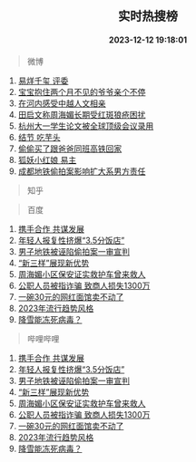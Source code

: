 <div align="center"><h2>实时热搜榜</h2><h4>2023-12-12 19:18:01</h4></div>

> 微博  

1. [易烊千玺 评委](https://s.weibo.com/weibo?q=%E6%98%93%E7%83%8A%E5%8D%83%E7%8E%BA%20%E8%AF%84%E5%A7%94&t=31&band_rank=1&Refer=top)<br />
2. [宝宝抱住两个月不见的爷爷亲个不停](https://s.weibo.com/weibo?q=%23%E5%AE%9D%E5%AE%9D%E6%8A%B1%E4%BD%8F%E4%B8%A4%E4%B8%AA%E6%9C%88%E4%B8%8D%E8%A7%81%E7%9A%84%E7%88%B7%E7%88%B7%E4%BA%B2%E4%B8%AA%E4%B8%8D%E5%81%9C%23&t=31&band_rank=2&Refer=top)<br />
3. [在河内感受中越人文相亲](https://s.weibo.com/weibo?q=%23%E5%9C%A8%E6%B2%B3%E5%86%85%E6%84%9F%E5%8F%97%E4%B8%AD%E8%B6%8A%E4%BA%BA%E6%96%87%E7%9B%B8%E4%BA%B2%23&t=31&band_rank=3&Refer=top)<br />
4. [田启文称周海媚长期受红斑狼疮困扰](https://s.weibo.com/weibo?q=%23%E7%94%B0%E5%90%AF%E6%96%87%E7%A7%B0%E5%91%A8%E6%B5%B7%E5%AA%9A%E9%95%BF%E6%9C%9F%E5%8F%97%E7%BA%A2%E6%96%91%E7%8B%BC%E7%96%AE%E5%9B%B0%E6%89%B0%23&t=31&band_rank=4&Refer=top)<br />
5. [杭州大一学生论文被全球顶级会议录用](https://s.weibo.com/weibo?q=%23%E6%9D%AD%E5%B7%9E%E5%A4%A7%E4%B8%80%E5%AD%A6%E7%94%9F%E8%AE%BA%E6%96%87%E8%A2%AB%E5%85%A8%E7%90%83%E9%A1%B6%E7%BA%A7%E4%BC%9A%E8%AE%AE%E5%BD%95%E7%94%A8%23&t=31&band_rank=5&Refer=top)<br />
6. [结节 吃芋头](https://s.weibo.com/weibo?q=%E7%BB%93%E8%8A%82%20%E5%90%83%E8%8A%8B%E5%A4%B4&t=31&band_rank=6&Refer=top)<br />
7. [偷偷买了跟爸爸同班高铁回家](https://s.weibo.com/weibo?q=%E5%81%B7%E5%81%B7%E4%B9%B0%E4%BA%86%E8%B7%9F%E7%88%B8%E7%88%B8%E5%90%8C%E7%8F%AD%E9%AB%98%E9%93%81%E5%9B%9E%E5%AE%B6&t=31&band_rank=7&Refer=top)<br />
8. [狐妖小红娘 易主](https://s.weibo.com/weibo?q=%E7%8B%90%E5%A6%96%E5%B0%8F%E7%BA%A2%E5%A8%98%20%E6%98%93%E4%B8%BB&t=31&band_rank=8&Refer=top)<br />
9. [成都地铁偷拍案影响扩大系男方责任](https://s.weibo.com/weibo?q=%23%E6%88%90%E9%83%BD%E5%9C%B0%E9%93%81%E5%81%B7%E6%8B%8D%E6%A1%88%E5%BD%B1%E5%93%8D%E6%89%A9%E5%A4%A7%E7%B3%BB%E7%94%B7%E6%96%B9%E8%B4%A3%E4%BB%BB%23&t=31&band_rank=9&Refer=top)<br />

> 知乎  


> 百度  

1. [携手合作 共谋发展](https://www.baidu.com/s?wd=%E6%90%BA%E6%89%8B%E5%90%88%E4%BD%9C+%E5%85%B1%E8%B0%8B%E5%8F%91%E5%B1%95&sa=fyb_news&rsv_dl=fyb_news)<br />
2. [年轻人报复性挤爆“3.5分饭店”](https://www.baidu.com/s?wd=%E5%B9%B4%E8%BD%BB%E4%BA%BA%E6%8A%A5%E5%A4%8D%E6%80%A7%E6%8C%A4%E7%88%86%E2%80%9C3.5%E5%88%86%E9%A5%AD%E5%BA%97%E2%80%9D&sa=fyb_news&rsv_dl=fyb_news)<br />
3. [男子地铁被诬陷偷拍案一审宣判](https://www.baidu.com/s?wd=%E7%94%B7%E5%AD%90%E5%9C%B0%E9%93%81%E8%A2%AB%E8%AF%AC%E9%99%B7%E5%81%B7%E6%8B%8D%E6%A1%88%E4%B8%80%E5%AE%A1%E5%AE%A3%E5%88%A4&sa=fyb_news&rsv_dl=fyb_news)<br />
4. [“新三样”展现新优势](https://www.baidu.com/s?wd=%E2%80%9C%E6%96%B0%E4%B8%89%E6%A0%B7%E2%80%9D%E5%B1%95%E7%8E%B0%E6%96%B0%E4%BC%98%E5%8A%BF&sa=fyb_news&rsv_dl=fyb_news)<br />
5. [周海媚小区保安证实救护车曾来救人](https://www.baidu.com/s?wd=%E5%91%A8%E6%B5%B7%E5%AA%9A%E5%B0%8F%E5%8C%BA%E4%BF%9D%E5%AE%89%E8%AF%81%E5%AE%9E%E6%95%91%E6%8A%A4%E8%BD%A6%E6%9B%BE%E6%9D%A5%E6%95%91%E4%BA%BA&sa=fyb_news&rsv_dl=fyb_news)<br />
6. [公职人员被指诈骗 致商人损失1300万](https://www.baidu.com/s?wd=%E5%85%AC%E8%81%8C%E4%BA%BA%E5%91%98%E8%A2%AB%E6%8C%87%E8%AF%88%E9%AA%97+%E8%87%B4%E5%95%86%E4%BA%BA%E6%8D%9F%E5%A4%B11300%E4%B8%87&sa=fyb_news&rsv_dl=fyb_news)<br />
7. [一碗30元的网红面馆卖不动了](https://www.baidu.com/s?wd=%E4%B8%80%E7%A2%9730%E5%85%83%E7%9A%84%E7%BD%91%E7%BA%A2%E9%9D%A2%E9%A6%86%E5%8D%96%E4%B8%8D%E5%8A%A8%E4%BA%86&sa=fyb_news&rsv_dl=fyb_news)<br />
8. [2023年流行趋势风格](https://www.baidu.com/s?wd=2023%E5%B9%B4%E6%B5%81%E8%A1%8C%E8%B6%8B%E5%8A%BF%E9%A3%8E%E6%A0%BC&sa=fyb_news&rsv_dl=fyb_news)<br />
9. [降雪能冻死病毒？](https://www.baidu.com/s?wd=%E9%99%8D%E9%9B%AA%E8%83%BD%E5%86%BB%E6%AD%BB%E7%97%85%E6%AF%92%EF%BC%9F&sa=fyb_news&rsv_dl=fyb_news)<br />

> 哔哩哔哩  

1. [携手合作 共谋发展](https://www.baidu.com/s?wd=%E6%90%BA%E6%89%8B%E5%90%88%E4%BD%9C+%E5%85%B1%E8%B0%8B%E5%8F%91%E5%B1%95&sa=fyb_news&rsv_dl=fyb_news)<br />
2. [年轻人报复性挤爆“3.5分饭店”](https://www.baidu.com/s?wd=%E5%B9%B4%E8%BD%BB%E4%BA%BA%E6%8A%A5%E5%A4%8D%E6%80%A7%E6%8C%A4%E7%88%86%E2%80%9C3.5%E5%88%86%E9%A5%AD%E5%BA%97%E2%80%9D&sa=fyb_news&rsv_dl=fyb_news)<br />
3. [男子地铁被诬陷偷拍案一审宣判](https://www.baidu.com/s?wd=%E7%94%B7%E5%AD%90%E5%9C%B0%E9%93%81%E8%A2%AB%E8%AF%AC%E9%99%B7%E5%81%B7%E6%8B%8D%E6%A1%88%E4%B8%80%E5%AE%A1%E5%AE%A3%E5%88%A4&sa=fyb_news&rsv_dl=fyb_news)<br />
4. [“新三样”展现新优势](https://www.baidu.com/s?wd=%E2%80%9C%E6%96%B0%E4%B8%89%E6%A0%B7%E2%80%9D%E5%B1%95%E7%8E%B0%E6%96%B0%E4%BC%98%E5%8A%BF&sa=fyb_news&rsv_dl=fyb_news)<br />
5. [周海媚小区保安证实救护车曾来救人](https://www.baidu.com/s?wd=%E5%91%A8%E6%B5%B7%E5%AA%9A%E5%B0%8F%E5%8C%BA%E4%BF%9D%E5%AE%89%E8%AF%81%E5%AE%9E%E6%95%91%E6%8A%A4%E8%BD%A6%E6%9B%BE%E6%9D%A5%E6%95%91%E4%BA%BA&sa=fyb_news&rsv_dl=fyb_news)<br />
6. [公职人员被指诈骗 致商人损失1300万](https://www.baidu.com/s?wd=%E5%85%AC%E8%81%8C%E4%BA%BA%E5%91%98%E8%A2%AB%E6%8C%87%E8%AF%88%E9%AA%97+%E8%87%B4%E5%95%86%E4%BA%BA%E6%8D%9F%E5%A4%B11300%E4%B8%87&sa=fyb_news&rsv_dl=fyb_news)<br />
7. [一碗30元的网红面馆卖不动了](https://www.baidu.com/s?wd=%E4%B8%80%E7%A2%9730%E5%85%83%E7%9A%84%E7%BD%91%E7%BA%A2%E9%9D%A2%E9%A6%86%E5%8D%96%E4%B8%8D%E5%8A%A8%E4%BA%86&sa=fyb_news&rsv_dl=fyb_news)<br />
8. [2023年流行趋势风格](https://www.baidu.com/s?wd=2023%E5%B9%B4%E6%B5%81%E8%A1%8C%E8%B6%8B%E5%8A%BF%E9%A3%8E%E6%A0%BC&sa=fyb_news&rsv_dl=fyb_news)<br />
9. [降雪能冻死病毒？](https://www.baidu.com/s?wd=%E9%99%8D%E9%9B%AA%E8%83%BD%E5%86%BB%E6%AD%BB%E7%97%85%E6%AF%92%EF%BC%9F&sa=fyb_news&rsv_dl=fyb_news)<br />

